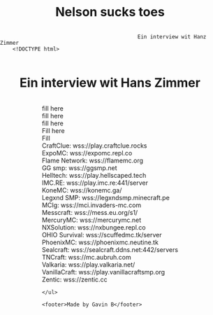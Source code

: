 # Nelson sucks toes 
                                                Ein interview wit Hanz Zimmer
        <!DOCTYPE html>
<html>
<head>
    <title>Eaglercraft Server IPs</title>
    <style>
        body {
            display: flex;
            flex-direction: column;
            align-items: center;
            margin: 0;
            padding: 0;
        }
        ul {
            list-style: none;
            padding: 0;
            text-align: left;
        }
        footer {
            margin-top: auto;
            padding: 10px;
            text-align: center;
        }
    </style>
</head>
<body>
    <h1>Ein interview wit Hans Zimmer</h1>
    <ul>
        <li>fill here<li>
        <li>fill here</li>
        <li>fill here</li>
        <li>Fill here</li>
        <li>Fill</li>
        <li>CraftClue: wss://play.craftclue.rocks</li>
        <li>ExpoMC: wss://expomc.repl.co</li>
        <li>Flame Network: wss://flamemc.org</li>
        <li>GG smp: wss://ggsmp.net</li>
        <li>Helltech: wss://play.hellscaped.tech</li>
        <li>IMC.RE: wss://play.imc.re:441/server</li>
        <li>KoneMC: wss://konemc.ga/</li>
        <li>Legxnd SMP: wss://legxndsmp.minecraft.pe</li>
        <li>MCIg: wss://mci.invaders-mc.com</li>
        <li>Messcraft: wss://mess.eu.org/s1/</li>
        <li>MercuryMC: wss://mercurymc.net</li>
        <li>NXSolution: wss://nxbungee.repl.co</li>
        <li>OHIO Survival: wss://scuffedmc.tk/server</li>
        <li>PhoenixMC: wss://phoenixmc.neutine.tk</li>
        <li>Sealcraft: wss://sealcraft.ddns.net:442/servers</li>
        <li>TNCraft: wss://mc.aubruh.com</li>
        <li>Valkaria: wss://play.valkaria.net/</li>
        <li>VanillaCraft: wss://play.vanillacraftsmp.org</li>
        <li>Zentic: wss://zentic.cc</li>
        
    </ul>

    <footer>Made by Gavin B</footer>
</body>
</html>
